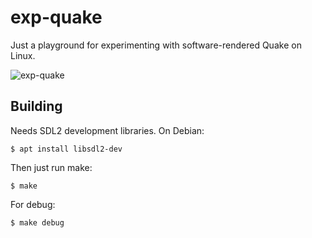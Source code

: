 # exp-quake

Just a playground for experimenting with software-rendered Quake on Linux.

![exp-quake](https://github.com/user-attachments/assets/5b6cbb11-f55f-41fa-94bc-b7467c2ece86)

## Building

Needs SDL2 development libraries. On Debian:

    $ apt install libsdl2-dev

Then just run make:

    $ make

For debug:

    $ make debug

